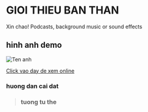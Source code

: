 # GIOI THIEU BAN THAN 
Xin chao!
Podcasts, background music or sound effects
## hinh anh demo
![Ten anh](https://image.thanhnien.vn/w2048/Uploaded/2023/cjhwpdhnw/2020_04_19/nija2_vgrq.jpg)

[Click vao day de xem online](https://google.com)
### huong dan cai dat
> ### tuong tu the <h3>

